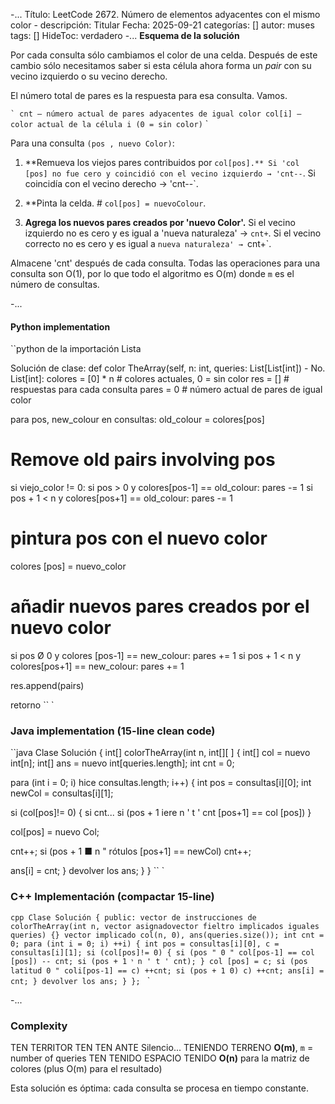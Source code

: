 -...
Título: LeetCode 2672. Número de elementos adyacentes con el mismo color -
descripción: Titular
Fecha: 2025-09-21
categorías: []
autor: muses
tags: []
HideToc: verdadero
-...
**Esquema de la solución**

Por cada consulta sólo cambiamos el color de una celda.
Después de este cambio sólo necesitamos saber si esta célula ahora forma un *pair*
con su vecino izquierdo o su vecino derecho.

El número total de pares es la respuesta para esa consulta.
Vamos.

`` `
cnt – número actual de pares adyacentes de igual color
col[i] – color actual de la célula i (0 = sin color)
`` `

Para una consulta `(pos , nuevo Color)`:

1. **Remueva los viejos pares contribuidos por `col[pos].**
Si 'col [pos] no fue cero y coincidió con el vecino izquierdo → 'cnt--`.
Si coincidía con el vecino derecho → 'cnt--`.

2. **Pinta la celda. #
`col[pos] = nuevoColour`.

3. **Agrega los nuevos pares creados por 'nuevo Color'.**
Si el vecino izquierdo no es cero y es igual a 'nueva naturaleza' → `cnt+`.
Si el vecino correcto no es cero y es igual a `nueva naturaleza' → `cnt+`.

Almacene 'cnt' después de cada consulta.
Todas las operaciones para una consulta son O(1), por lo que todo el algoritmo es O(m) donde `m` es el número de consultas.

-...

#### Python implementation

``python
de la importación Lista

Solución de clase:
def color TheArray(self, n: int, queries: List[List[int]) - No. List[int]:
colores = [0] * n # colores actuales, 0 = sin color
res = [] # respuestas para cada consulta
pares = 0 # número actual de pares de igual color

para pos, new_colour en consultas:
old_colour = colores[pos]

# Remove old pairs involving pos
si viejo_color != 0:
si pos > 0 y colores[pos-1] == old_colour:
pares -= 1
si pos + 1 < n y colores[pos+1] == old_colour:
pares -= 1

# pintura pos con el nuevo color
colores [pos] = nuevo_color

# añadir nuevos pares creados por el nuevo color
si pos Ø 0 y colores [pos-1] == new_colour:
pares += 1
si pos + 1 < n y colores[pos+1] == new_colour:
pares += 1

res.append(pairs)

retorno
`` `

### Java implementation (15-line clean code)

``java
Clase Solución {
int[] colorTheArray(int n, int[][ ] {
int[] col = nuevo int[n];
int[] ans = nuevo int[queries.length];
int cnt = 0;

para (int i = 0; i) hice consultas.length; i++) {
int pos = consultas[i][0];
int newCol = consultas[i][1];

si (col[pos]!= 0) {
si cnt...
si (pos + 1 iere n ' t ' cnt [pos+1] == col [pos])
}

col[pos] = nuevo Col;

cnt++;
si (pos + 1 ■ n " rótulos [pos+1] == newCol) cnt++;

ans[i] = cnt;
}
devolver los ans;
}
}
`` `

### C++ Implementación (compactar 15-line)

``cpp
Clase Solución {
public:
vector de instrucciones de colorTheArray(int n, vector asignadovector fieltro implicados iguales queries) {}
vector implicado col(n, 0), ans(queries.size());
int cnt = 0;
para (int i = 0; i) ++i) {
int pos = consultas[i][0], c = consultas[i][1];
si (col[pos]!= 0) {
si (pos " 0 " col[pos-1] == col [pos]) -- cnt;
si (pos + 1 י n ' t ' cnt);
}
col [pos] = c;
si (pos latitud 0 " coli[pos-1] == c) ++cnt;
si (pos + 1 0) c) ++cnt;
ans[i] = cnt;
}
devolver los ans;
}
};
`` `

-...

### Complexity

TEN TERRITOR TEN TEN ANTE
Silencio...
TENIENDO TERRENO **O(m)**, `m` = number of queries TEN
TENIDO ESPACIO TENIDO **O(n)** para la matriz de colores (plus O(m) para el resultado)

Esta solución es óptima: cada consulta se procesa en tiempo constante.